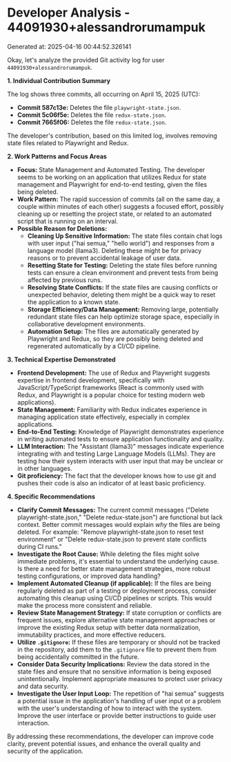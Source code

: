 # Developer Analysis - 44091930+alessandrorumampuk
Generated at: 2025-04-16 00:44:52.326141

Okay, let's analyze the provided Git activity log for user `44091930+alessandrorumampuk`.

**1. Individual Contribution Summary**

The log shows three commits, all occurring on April 15, 2025 (UTC):

*   **Commit 587c13e:** Deletes the file `playwright-state.json`.
*   **Commit 5c06f5e:** Deletes the file `redux-state.json`.
*   **Commit 7665f06:** Deletes the file `redux-state.json`.

The developer's contribution, based on this limited log, involves removing state files related to Playwright and Redux.

**2. Work Patterns and Focus Areas**

*   **Focus:** State Management and Automated Testing. The developer seems to be working on an application that utilizes Redux for state management and Playwright for end-to-end testing, given the files being deleted.
*   **Work Pattern:** The rapid succession of commits (all on the same day, a couple within minutes of each other) suggests a focused effort, possibly cleaning up or resetting the project state, or related to an automated script that is running on an interval.
*   **Possible Reason for Deletions:**
    *   **Cleaning Up Sensitive Information:** The state files contain chat logs with user input ("hai semua," "hello world") and responses from a language model (llama3).  Deleting these might be for privacy reasons or to prevent accidental leakage of user data.
    *   **Resetting State for Testing:** Deleting the state files before running tests can ensure a clean environment and prevent tests from being affected by previous runs.
    *   **Resolving State Conflicts:**  If the state files are causing conflicts or unexpected behavior, deleting them might be a quick way to reset the application to a known state.
    *   **Storage Efficiency/Data Management:** Removing large, potentially redundant state files can help optimize storage space, especially in collaborative development environments.
    *   **Automation Setup:** The files are automatically generated by Playwright and Redux, so they are possibly being deleted and regenerated automatically by a CI/CD pipeline.

**3. Technical Expertise Demonstrated**

*   **Frontend Development:**  The use of Redux and Playwright suggests expertise in frontend development, specifically with JavaScript/TypeScript frameworks (React is commonly used with Redux, and Playwright is a popular choice for testing modern web applications).
*   **State Management:** Familiarity with Redux indicates experience in managing application state effectively, especially in complex applications.
*   **End-to-End Testing:** Knowledge of Playwright demonstrates experience in writing automated tests to ensure application functionality and quality.
*   **LLM Interaction:** The "Assistant (llama3)" messages indicate experience integrating with and testing Large Language Models (LLMs). They are testing how their system interacts with user input that may be unclear or in other languages.
*   **Git proficiency:** The fact that the developer knows how to use git and pushes their code is also an indicator of at least basic proficiency.

**4. Specific Recommendations**

*   **Clarify Commit Messages:**  The current commit messages ("Delete playwright-state.json," "Delete redux-state.json") are functional but lack context.  Better commit messages would explain *why* the files are being deleted.  For example: "Remove playwright-state.json to reset test environment" or "Delete redux-state.json to prevent state conflicts during CI runs."
*   **Investigate the Root Cause:** While deleting the files might solve immediate problems, it's essential to understand the underlying cause. Is there a need for better state management strategies, more robust testing configurations, or improved data handling?
*   **Implement Automated Cleanup (if applicable):** If the files are being regularly deleted as part of a testing or deployment process, consider automating this cleanup using CI/CD pipelines or scripts.  This would make the process more consistent and reliable.
*   **Review State Management Strategy:** If state corruption or conflicts are frequent issues, explore alternative state management approaches or improve the existing Redux setup with better data normalization, immutability practices, and more effective reducers.
*   **Utilize `.gitignore`:** If these files are temporary or should not be tracked in the repository, add them to the `.gitignore` file to prevent them from being accidentally committed in the future.
*   **Consider Data Security Implications:** Review the data stored in the state files and ensure that no sensitive information is being exposed unintentionally. Implement appropriate measures to protect user privacy and data security.
*    **Investigate the User Input Loop:** The repetition of "hai semua" suggests a potential issue in the application's handling of user input or a problem with the user's understanding of how to interact with the system.  Improve the user interface or provide better instructions to guide user interaction.

By addressing these recommendations, the developer can improve code clarity, prevent potential issues, and enhance the overall quality and security of the application.
